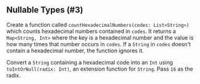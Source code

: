 ## Nullable Types (#3)

Create a function called `countHexadecimalNumbers(codes: List<String>)` which
counts hexadecimal numbers contained in `codes`. It returns a `Map<String,
Int>` where the key is a hexadecimal number and the value is how many times
that number occurs in `codes`.  If a `String` in `codes` doesn't contain a
hexadecimal number, the function ignores it.

<div class="hint">

Convert a `String` containing a hexadecimal code into an `Int` using
`toIntOrNull(radix: Int)`, an extension function for `String`. Pass `16` as the
radix.

</div>